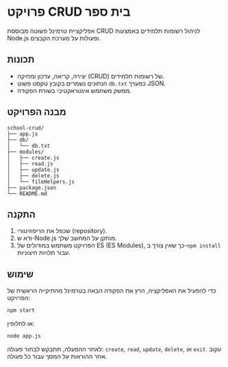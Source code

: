 # פרויקט CRUD בית ספר

אפליקציית טרמינל פשוטה מבוססת CRUD לניהול רשומות תלמידים באמצעות Node.js ופעולות על מערכת הקבצים.

## תכונות

* יצירה, קריאה, עדכון ומחיקה (CRUD) של רשומות תלמידים.
* הנתונים נשמרים בקובץ טקסט פשוט `db.txt` כמערך JSON.
* ממשק משתמש אינטראקטיבי בשורת הפקודה.

## מבנה הפרויקט

```
school-crud/
├── app.js
├── db/
│   └── db.txt
├── modules/
│   ├── create.js
│   ├── read.js
│   ├── update.js
│   ├── delete.js
│   └── fileHelpers.js
├── package.json
└── README.md
```

## התקנה

1.  שכפל את הריפוזיטורי (repository).
2.  ודא ש-Node.js מותקן על המחשב שלך.
3.  הפרויקט משתמש במודולים של ES (ES Modules), כך שאין צורך ב-`npm install` עבור תלויות חיצוניות.

## שימוש

כדי להפעיל את האפליקציה, הרץ את הפקודה הבאה בטרמינל מהתיקייה הראשית של הפרויקט:

```bash
npm start
```

או לחלופין:

```bash
node app.js
```

לאחר ההפעלה, תתבקש לבחור פעולה: `create`, `read`, `update`, `delete`, או `exit`. עקוב אחר ההוראות על המסך עבור כל פעולה.
